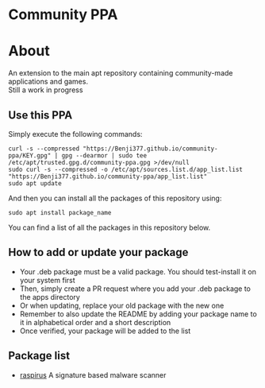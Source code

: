 # Community PPA
# About
An extension to the main apt repository containing community-made applications and games. \
Still a work in progress

## Use this PPA
Simply execute the following commands:
```
curl -s --compressed "https://Benji377.github.io/community-ppa/KEY.gpg" | gpg --dearmor | sudo tee /etc/apt/trusted.gpg.d/community-ppa.gpg >/dev/null
sudo curl -s --compressed -o /etc/apt/sources.list.d/app_list.list "https://Benji377.github.io/community-ppa/app_list.list"
sudo apt update
```
And then you can install all the packages of this repository using:
```
sudo apt install package_name
```
You can find a list of all the packages in this repository below.

## How to add or update your package
- Your .deb package must be a valid package. You should test-install it on your system first
- Then, simply create a PR request where you add your .deb package to the apps directory
- Or when updating, replace your old package with the new one
- Remember to also update the README by adding your package name to it in alphabetical order and a short description
- Once verified, your package will be added to the list

## Package list
- [raspirus](https://github.com/Raspirus/Raspirus) A signature based malware scanner
